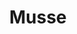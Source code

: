 ---
layout: post
title: "Musse"
permalink: /musse/
type: ["sobremesa"]
description: "Musse de aquafaba"
image: "/assets/img/musse.jpeg"
serve: 2
author: 
ingredients: 
  - banana
  - jaca
  - farinha
instructions:
  - In some countries, bananas used for cooking may be called "plantains", distinguishing them from dessert bananas. 
  - The fruit is variable in size,color, and firmness, but is usually elongated and curved, with soft flesh rich in starch covered with a rind, which may be green, yellow, red, purple, or brown when ripe.
---